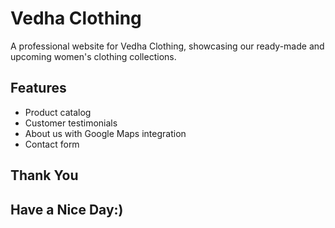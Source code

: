 # Vedha Clothing
A professional website for Vedha Clothing, showcasing our ready-made and upcoming women's clothing collections.
## Features
- Product catalog
- Customer testimonials
- About us with Google Maps integration
- Contact form

## Thank You 
## Have a Nice Day:)
